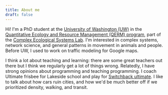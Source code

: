 ```yaml
---
title: About me
draft: false
---
```


Hi! I'm a PhD student at the [University of Washington (UW)](https://www.washington.edu/) in the [Quantitative Ecology and Resource Management (QERM) program](https://quantitative.uw.edu/graduate/qerm/), part of the [Complex Ecological Systems Lab](https://complexecolab.github.io/).
I'm interested in complex systems, network science, and general patterns in movement in animals and people.
Before UW, I used to work on traffic modeling for Google maps.

I think a lot about teaching and learning: there are some great teachers out there but I think we regularly get a lot of things wrong.
Relatedly, I have strong opinions about programming and teaching programming.
I coach Ultimate frisbee for Lakeside school and play for [Switchback ultimate](https://switchbackultimate.com/).
I like to talk about how cars ruin cities, and how we'd be much better off if we prioritized density, walking, and transit.


